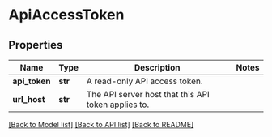 # ApiAccessToken

## Properties
Name | Type | Description | Notes
------------ | ------------- | ------------- | -------------
**api_token** | **str** | A read-only API access token. | 
**url_host** | **str** | The API server host that this API token applies to. | 

[[Back to Model list]](../README.md#documentation-for-models) [[Back to API list]](../README.md#documentation-for-api-endpoints) [[Back to README]](../README.md)



